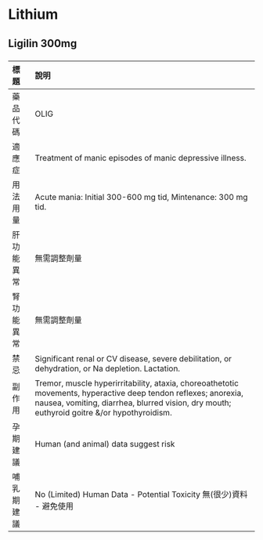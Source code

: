 # Lithium

## Ligilin 300mg

##### 

| 標題       | 說明                                                                                                                                                                                                          |
|:-----------|:--------------------------------------------------------------------------------------------------------------------------------------------------------------------------------------------------------------|
| 藥品代碼   | OLIG                                                                                                                                                                                                          |
| 適應症     | Treatment of manic episodes of manic depressive illness.                                                                                                                                                      |
| 用法用量   | Acute mania: Initial 300-600 mg tid, Mintenance: 300 mg tid.                                                                                                                                                  |
| 肝功能異常 | 無需調整劑量                                                                                                                                                                                                  |
| 腎功能異常 | 無需調整劑量                                                                                                                                                                                                  |
| 禁忌       | Significant renal or CV disease, severe debilitation, or dehydration, or Na depletion. Lactation.                                                                                                             |
| 副作用     | Tremor, muscle hyperirritability, ataxia, choreoathetotic movements, hyperactive deep tendon reflexes; anorexia, nausea, vomiting, diarrhea, blurred vision, dry mouth; euthyroid goitre &/or hypothyroidism. |
| 孕期建議   | Human (and animal) data suggest risk                                                                                                                                                                          |
| 哺乳期建議 | No (Limited) Human Data - Potential Toxicity 無(很少)資料 - 避免使用                                                                                                                                          |

